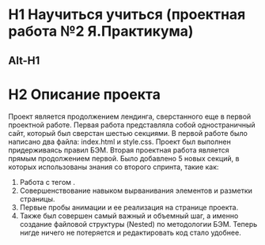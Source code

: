# H1 Научиться учиться (проектная работа №2 Я.Практикума)
Alt-H1
----------------------
# H2 Описание проекта
Проект является продолжением лендинга, сверстанного еще в первой проектной работе.
Первая работа представляла собой одностраничный сайт, который был сверстан шестью секциями.
В первой работе было написано два файла: index.html и style.css. Проект был выполнен придерживаясь правил БЭМ.
Вторая проектная работа является прямым продолжением первой. Было добавлено 5 новых секций, в которых использованы
знания со второго спринта, такие как:
1. Работа с тегом <ifrmae>.
2. Совершенствование навыком вырванивания элементов и разметки страницы.
3. Первые пробы анимации и ее реализация на странице проекта.
4. Также был совершен самый важный и объемный шаг, а именно создание файловой структуры (Nested)
по методологии БЭМ. Теперь нигде ничего не потеряется и редактировать код стало удобнее.





